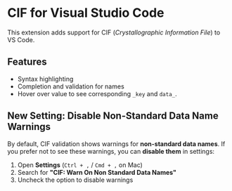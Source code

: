 # CIF for Visual Studio Code

This extension adds support for CIF (_Crystallographic Information File_) to VS Code.

## Features

- Syntax highlighting
- Completion and validation for names
- Hover over value to see corresponding `_key` and `data_`.

## New Setting: Disable Non-Standard Data Name Warnings

By default, CIF validation shows warnings for **non-standard data names**.
If you prefer not to see these warnings, you can **disable them** in settings:

1. Open **Settings** (`Ctrl + ,` / `Cmd + ,` on Mac)
2. Search for **"CIF: Warn On Non Standard Data Names"**
3. Uncheck the option to disable warnings

